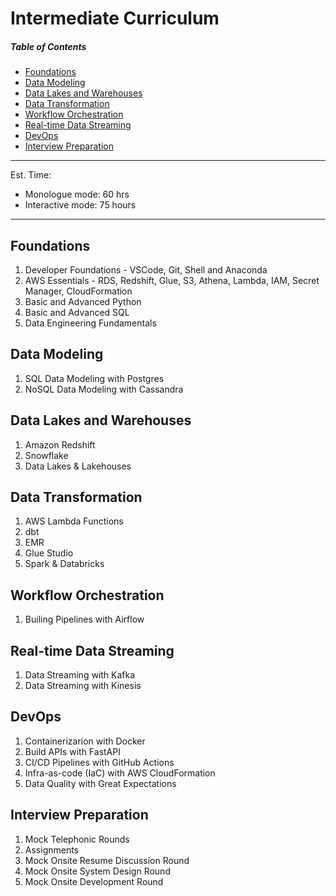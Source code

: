# Intermediate Curriculum

##### Table of Contents

- [Foundations](#foundations)
- [Data Modeling](#data-modeling)
- [Data Lakes and Warehouses](#data-lakes-and-warehouses)
- [Data Transformation](#data-transformation)
- [Workflow Orchestration](#workflow-orchestration)
- [Real-time Data Streaming](#real-time-data-streaming)
- [DevOps](#devops)
- [Interview Preparation](#interview-preparation)

---

Est. Time:
   - Monologue mode: 60 hrs
   - Interactive mode: 75 hours

---

## Foundations

1. Developer Foundations - VSCode, Git, Shell and Anaconda
1. AWS Essentials - RDS, Redshift, Glue, S3, Athena, Lambda, IAM, Secret Manager, CloudFormation
1. Basic and Advanced Python
1. Basic and Advanced SQL
1. Data Engineering Fundamentals

## Data Modeling

1. SQL Data Modeling with Postgres
1. NoSQL Data Modeling with Cassandra

## Data Lakes and Warehouses

1. Amazon Redshift
1. Snowflake
1. Data Lakes & Lakehouses

## Data Transformation

1. AWS Lambda Functions
1. dbt
1. EMR
1. Glue Studio
1. Spark & Databricks

## Workflow Orchestration

1. Builing Pipelines with Airflow

## Real-time Data Streaming

1. Data Streaming with Kafka
1. Data Streaming with Kinesis

## DevOps

1. Containerizarion with Docker
1. Build APIs with FastAPI
1. CI/CD Pipelines with GitHub Actions
1. Infra-as-code (IaC) with AWS CloudFormation
1. Data Quality with Great Expectations

## Interview Preparation

1. Mock Telephonic Rounds
1. Assignments
1. Mock Onsite Resume Discussion Round
1. Mock Onsite System Design Round
1. Mock Onsite Development Round